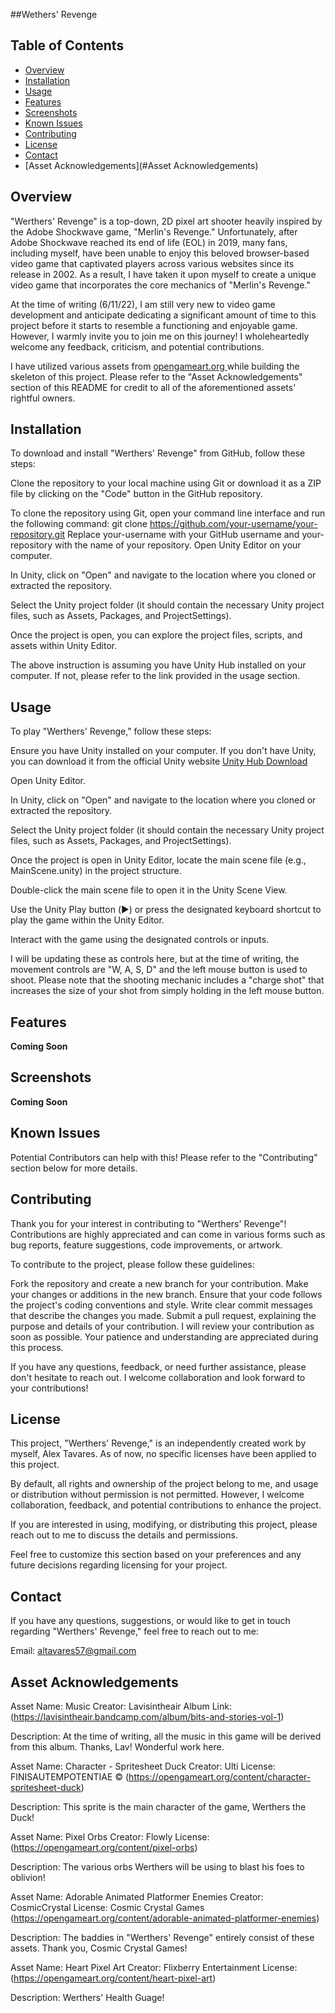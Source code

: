 ##Wethers' Revenge

## Table of Contents
- [Overview](#overview)
- [Installation](#installation)
- [Usage](#usage)
- [Features](#features)
- [Screenshots](#screenshots)
- [Known Issues](#known-issues)
- [Contributing](#contributing)
- [License](#license)
- [Contact](#contact)
- [Asset Acknowledgements](#Asset Acknowledgements)

## Overview

"Werthers' Revenge" is a top-down, 2D pixel art shooter heavily inspired by the Adobe Shockwave game, "Merlin's Revenge." Unfortunately, after Adobe Shockwave reached its end of life (EOL) in 2019, many fans, including myself, have been unable to enjoy this beloved browser-based video game that captivated players across various websites since its release in 2002. As a result, I have taken it upon myself to create a unique video game that incorporates the core mechanics of "Merlin's Revenge."

At the time of writing (6/11/22), I am still very new to video game development and anticipate dedicating a significant amount of time to this project before it starts to resemble a functioning and enjoyable game. However, I warmly invite you to join me on this journey! I wholeheartedly welcome any feedback, criticism, and potential contributions. 

I have utilized various assets from [opengameart.org ](https://opengameart.org/) while building the skeleton of this project. Please refer to the "Asset Acknowledgements" section of this README for credit to all of the aforementioned assets' rightful owners.


## Installation
To download and install "Werthers' Revenge" from GitHub, follow these steps:

Clone the repository to your local machine using Git or download it as a ZIP file by clicking on the "Code" button in the GitHub repository.

To clone the repository using Git, open your command line interface and run the following command:
git clone https://github.com/your-username/your-repository.git
Replace your-username with your GitHub username and your-repository with the name of your repository.
Open Unity Editor on your computer.

In Unity, click on "Open" and navigate to the location where you cloned or extracted the repository.

Select the Unity project folder (it should contain the necessary Unity project files, such as Assets, Packages, and ProjectSettings).

Once the project is open, you can explore the project files, scripts, and assets within Unity Editor.

The above instruction is assuming you have Unity Hub installed on your computer. If not, please refer to the link provided in the usage section.

## Usage
To play "Werthers' Revenge," follow these steps:

Ensure you have Unity installed on your computer. If you don't have Unity, you can download it from the official Unity website [Unity Hub Download](https://unity.com/download)

Open Unity Editor.

In Unity, click on "Open" and navigate to the location where you cloned or extracted the repository.

Select the Unity project folder (it should contain the necessary Unity project files, such as Assets, Packages, and ProjectSettings).

Once the project is open in Unity Editor, locate the main scene file (e.g., MainScene.unity) in the project structure.

Double-click the main scene file to open it in the Unity Scene View.

Use the Unity Play button (▶️) or press the designated keyboard shortcut to play the game within the Unity Editor.

Interact with the game using the designated controls or inputs. 

I will be updating these as controls here, but at the time of writing, the movement controls are "W, A, S, D" and the left mouse button is used to shoot. Please note that the shooting mechanic includes a "charge shot" that increases the size of your shot from simply holding in the left mouse button. 

## Features
**Coming Soon**

## Screenshots
**Coming Soon**

## Known Issues
Potential Contributors can help with this! Please refer to the "Contributing" section below for more details. 


## Contributing
Thank you for your interest in contributing to "Werthers' Revenge"! Contributions are highly appreciated and can come in various forms such as bug reports, feature suggestions, code improvements, or artwork.

To contribute to the project, please follow these guidelines:

Fork the repository and create a new branch for your contribution.
Make your changes or additions in the new branch.
Ensure that your code follows the project's coding conventions and style.
Write clear commit messages that describe the changes you made.
Submit a pull request, explaining the purpose and details of your contribution.
I will review your contribution as soon as possible. Your patience and understanding are appreciated during this process.

If you have any questions, feedback, or need further assistance, please don't hesitate to reach out. I welcome collaboration and look forward to your contributions!


## License

This project, "Werthers' Revenge," is an independently created work by myself, Alex Tavares. As of now, no specific licenses have been applied to this project.

By default, all rights and ownership of the project belong to me, and usage or distribution without permission is not permitted. However, I welcome collaboration, feedback, and potential contributions to enhance the project.

If you are interested in using, modifying, or distributing this project, please reach out to me to discuss the details and permissions.

Feel free to customize this section based on your preferences and any future decisions regarding licensing for your project.

## Contact

If you have any questions, suggestions, or would like to get in touch regarding "Werthers' Revenge," feel free to reach out to me:

Email: altavares57@gmail.com

## Asset Acknowledgements

Asset Name: Music
Creator: Lavisintheair
Album Link: (https://lavisintheair.bandcamp.com/album/bits-and-stories-vol-1)

Description: At the time of writing, all the music in this game will be derived from this album. Thanks, Lav! Wonderful work here. 

Asset Name: Character - Spritesheet Duck
Creator: Ulti
License: FINISAUTEMPOTENTIAE © (https://opengameart.org/content/character-spritesheet-duck)

Description: This sprite is the main character of the game, Werthers the Duck!

Asset Name: Pixel Orbs
Creator: Flowly
License: (https://opengameart.org/content/pixel-orbs)

Description: The various orbs Werthers will be using to blast his foes to oblivion!

Asset Name: Adorable Animated Platformer Enemies
Creator: CosmicCrystal
License: Cosmic Crystal Games (https://opengameart.org/content/adorable-animated-platformer-enemies)

Description: The baddies in "Werthers' Revenge" entirely consist of these assets. Thank you, Cosmic Crystal Games!

Asset Name: Heart Pixel Art
Creator: Flixberry Entertainment
License: (https://opengameart.org/content/heart-pixel-art)

Description: Werthers' Health Guage!
